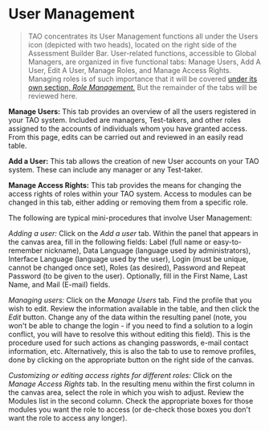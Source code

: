 <!--
    created_at: 2015-05-15
    authors:         
      - Ben Angel    
--> 

# User Management

>TAO concentrates its User Management functions all under the Users icon (depicted with two heads), located on the right side of the Assessment Builder Bar. User-related functions, accessible to Global Managers, are organized in five functional tabs: Manage Users, Add A User, Edit A User, Manage Roles, and Manage Access Rights. Managing roles is of such importance that it will be covered [under its own section, *Role Management.*](../advanced-features/role-management.md) But the remainder of the tabs will be reviewed here.

**Manage Users:** This tab provides an overview of all the users registered in your TAO system. Included are managers, Test-takers, and other roles assigned to the accounts of individuals whom you have granted access. From this page, edits can be carried out and reviewed in an easily read table.

**Add a User:** This tab allows the creation of new User accounts on your TAO system. These can include any manager or any Test-taker.

**Manage Access Rights:** This tab provides the means for changing the access rights of roles within your TAO system. Access to modules can be changed in this tab, either adding or removing them from a specific role.

The following are typical mini-procedures that involve User Management:

*Adding a user:* Click on the *Add a user* tab. Within the panel that appears in the canvas area, fill in the following fields: Label (full name or easy-to-remember nickname), Data Language (language used by administrators), Interface Language (language used by the user), Login (must be unique, cannot be changed once set), Roles (as desired), Password and Repeat Password (to be given to the user). Optionally, fill in the First Name, Last Name, and Mail (E-mail) fields.

*Managing users:* Click on the *Manage Users* tab. Find the profile that you wish to edit. Review the information available in the table, and then click the *Edit* button. Change any of the data within the resulting panel (note, you won't be able to change the login - if you need to find a solution to a login conflict, you will have to resolve this without editing this field). This is the procedure used for such actions as changing passwords, e-mail contact information, etc. Alternatively, this is also the tab to use to remove profiles, done by clicking on the appropriate button on the right side of the canvas.

*Customizing or editing access rights for different roles:* Click on the *Manage Access Rights* tab. In the resulting menu within the first column in the canvas area, select the role in which you wish to adjust. Review the Modules list in the second column. Check the appropriate boxes for those modules you want the role to access (or de-check those boxes you don't want the role to access any longer). 
